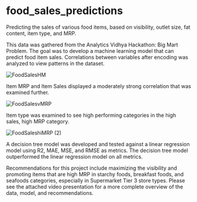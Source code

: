 # food_sales_predictions
Predicting the sales of various food items, based on visibility, outlet size, fat content, item type, and MRP. 

This data was gathered from the Analytics Vidhya Hackathon: Big Mart Problem. The goal was to develop a machine learning model that can predict food item sales. Correlations between variables after encoding was analyzed to view patterns in the dataset.

![FoodSalesHM](https://user-images.githubusercontent.com/91214731/142919128-fb466ce3-7423-4e4a-aea5-54f5836ad1fa.png)

Item MRP and Item Sales displayed a moderately strong correlation that was examined further.

![FoodSalesvMRP](https://user-images.githubusercontent.com/91214731/142919715-0692f607-6f8f-43be-9519-06b82adc6b39.png)

Item type was examined to see high performing categories in the high sales, high MRP category.

![FoodSaleshiMRP (2)](https://user-images.githubusercontent.com/91214731/142920787-15bb0eb2-1aad-4084-8988-dc43bd029f05.png)


A decision tree model was developed and tested against a linear regression model using R2, MAE, MSE, and RMSE as metrics. The decision tree model outperformed the linear regression model on all metrics.

Recommendations for this project include maximizing the visibility and promoting items that are high MRP in starchy foods, breakfast foods, and seafoods categories, especially in Supermarket Tier 3 store types. Please see the attached video presentation for a more complete overview of the data, model, and recommendations.
